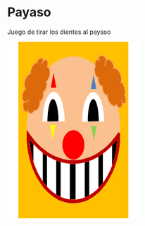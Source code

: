 # Payaso
 Juego de tirar los dientes al payaso

<img src="/Assets/Payaso/payasoIcono.png" width="300" height="400"/>
